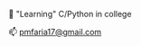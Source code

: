  📖 "Learning" C/Python in college
 
 📫 pmfaria17@gmail.com

<!---
PedroF17/PedroF17 is a ✨ special ✨ repository because its `README.md` (this file) appears on your GitHub profile.
You can click the Preview link to take a look at your changes.
--->
